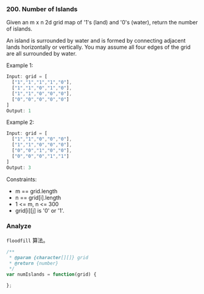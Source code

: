 ### 200. Number of Islands

Given an m x n 2d grid map of '1's (land) and '0's (water), return the number of islands.

An island is surrounded by water and is formed by connecting adjacent lands horizontally or vertically. You may assume all four edges of the grid are all surrounded by water.

Example 1:

```js
Input: grid = [
  ["1","1","1","1","0"],
  ["1","1","0","1","0"],
  ["1","1","0","0","0"],
  ["0","0","0","0","0"]
]
Output: 1
```

Example 2:

```js
Input: grid = [
  ["1","1","0","0","0"],
  ["1","1","0","0","0"],
  ["0","0","1","0","0"],
  ["0","0","0","1","1"]
]
Output: 3
```

Constraints:

* m == grid.length
* n == grid[i].length
* 1 <= m, n <= 300
* grid[i][j] is '0' or '1'.

### Analyze

`floodfill` 算法。

```js
/**
 * @param {character[][]} grid
 * @return {number}
 */
var numIslands = function(grid) {

};
```